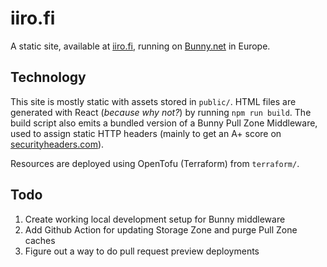 # iiro.fi

A static site, available at [iiro.fi](https://iiro.fi), running on [Bunny.net](https://bunny.net) in Europe.

## Technology

This site is mostly static with assets stored in `public/`. HTML files are generated with React (_because why not?_) by running `npm run build`. The build script also emits a bundled version of a Bunny Pull Zone Middleware, used to assign static HTTP headers (mainly to get an A+ score on [securityheaders.com](https://securityheaders.com)).

Resources are deployed using OpenTofu (Terraform) from `terraform/`.

## Todo

1. Create working local development setup for Bunny middleware
1. Add Github Action for updating Storage Zone and purge Pull Zone caches
1. Figure out a way to do pull request preview deployments

